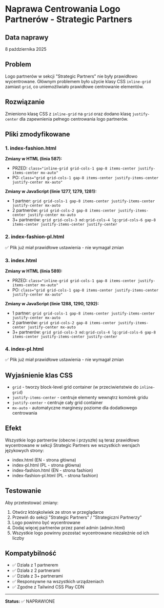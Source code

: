 # Naprawa Centrowania Logo Partnerów - Strategic Partners

## Data naprawy
8 października 2025

## Problem
Logo partnerów w sekcji "Strategic Partners" nie były prawidłowo wycentrowane. Głównym problemem było użycie klasy CSS `inline-grid` zamiast `grid`, co uniemożliwiało prawidłowe centrowanie elementów.

## Rozwiązanie
Zmieniono klasę CSS z `inline-grid` na `grid` oraz dodano klasę `justify-center` dla zapewnienia pełnego centrowania logo partnerów.

## Pliki zmodyfikowane

### 1. index-fashion.html
**Zmiany w HTML (linia 587):**
- PRZED: `class="inline-grid grid-cols-1 gap-8 items-center justify-items-center mx-auto"`
- PO: `class="grid grid-cols-1 gap-8 items-center justify-items-center justify-center mx-auto"`

**Zmiany w JavaScript (linie 1277, 1279, 1281):**
- 1 partner: `grid grid-cols-1 gap-8 items-center justify-items-center justify-center mx-auto`
- 2 partnerów: `grid grid-cols-2 gap-8 items-center justify-items-center justify-center mx-auto`
- 3+ partnerów: `grid grid-cols-3 md:grid-cols-4 lg:grid-cols-6 gap-8 items-center justify-items-center justify-center`

### 2. index-fashion-pl.html
✅ Plik już miał prawidłowe ustawienia - nie wymagał zmian

### 3. index.html
**Zmiany w HTML (linia 589):**
- PRZED: `class="inline-grid grid-cols-1 gap-8 items-center justify-items-center mx-auto"`
- PO: `class="grid grid-cols-1 gap-8 items-center justify-items-center justify-center mx-auto"`

**Zmiany w JavaScript (linie 1288, 1290, 1292):**
- 1 partner: `grid grid-cols-1 gap-8 items-center justify-items-center justify-center mx-auto`
- 2 partnerów: `grid grid-cols-2 gap-8 items-center justify-items-center justify-center mx-auto`
- 3+ partnerów: `grid grid-cols-3 md:grid-cols-4 lg:grid-cols-6 gap-8 items-center justify-items-center justify-center`

### 4. index-pl.html
✅ Plik już miał prawidłowe ustawienia - nie wymagał zmian

## Wyjaśnienie klas CSS

- `grid` - tworzy block-level grid container (w przeciwieństwie do `inline-grid`)
- `justify-items-center` - centruje elementy wewnątrz komórek gridu
- `justify-center` - centruje cały grid container
- `mx-auto` - automatyczne marginesy poziome dla dodatkowego centrowania

## Efekt
Wszystkie logo partnerów (obecne i przyszłe) są teraz prawidłowo wycentrowane w sekcji Strategic Partners we wszystkich wersjach językowych strony:
- index.html (EN - strona główna)
- index-pl.html (PL - strona główna)
- index-fashion.html (EN - strona fashion)
- index-fashion-pl.html (PL - strona fashion)

## Testowanie
Aby przetestować zmiany:
1. Otwórz którąkolwiek ze stron w przeglądarce
2. Przewiń do sekcji "Strategic Partners" / "Strategiczni Partnerzy"
3. Logo powinno być wycentrowane
4. Dodaj więcej partnerów przez panel admin (admin.html)
5. Wszystkie logo powinny pozostać wycentrowane niezależnie od ich liczby

## Kompatybilność
- ✅ Działa z 1 partnerem
- ✅ Działa z 2 partnerami
- ✅ Działa z 3+ partnerami
- ✅ Responsywne na wszystkich urządzeniach
- ✅ Zgodne z Tailwind CSS Play CDN

---
**Status:** ✅ NAPRAWIONE
